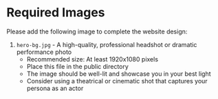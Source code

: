 # Required Images

Please add the following image to complete the website design:

1. `hero-bg.jpg` - A high-quality, professional headshot or dramatic performance photo
   - Recommended size: At least 1920x1080 pixels
   - Place this file in the public directory
   - The image should be well-lit and showcase you in your best light
   - Consider using a theatrical or cinematic shot that captures your persona as an actor
